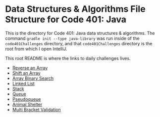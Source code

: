 # Data Structures & Algorithms File Structure for Code 401: Java

This is the directory for Code 401: Java data structures & algorithms. The command `gradle init --type java-library` was run inside of the `code401Challenges` directory, and that `code401Challenges` directory is the root from which I open IntelliJ.

This root README is where the links to daily challenges lives.

* [Reverse an Array](./readmes/reverseArray.md)
* [Shift an Array](./readmes/arrayShift.md)
* [Array Binary Search](./readmes/binarySearch.md)
* [Linked List](./readmes/linkedList.md)
* [Stack](./readmes/stack.md)
* [Queue](./readmes/queue.md)
* [Pseudoqueue](./readmes/pseudoQueue.md)
* [Animal Shelter](./readmes/animalShelter.md)
* [Multi Bracket Validation](./readmes/multiBracketValidation.md)